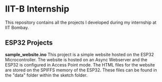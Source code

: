# IIT-B Internship
This repository contains all the projects I developed during my internship at IIT Bombay. 

## ESP32 Projects
**sample_website.ino**
This project is a simple website hosted on the ESP32 Microcontroller. The website is hosted on an Async Webserver and the ESP32 is configured in Access Point mode. The HTML files for the website are stored on the SPIFFS memory of the ESP32. These files can be found in the "data" folder within the sketch folder.
